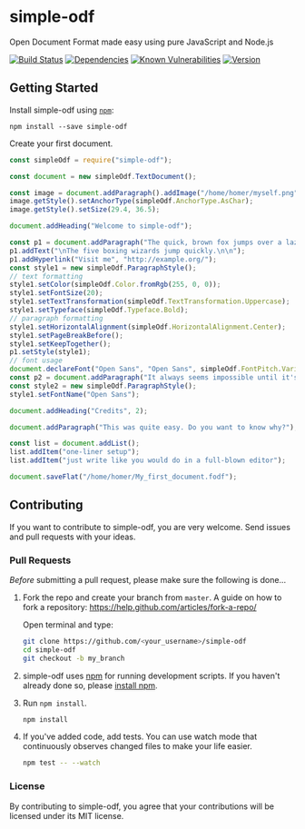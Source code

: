 # simple-odf 

Open Document Format made easy using pure JavaScript and Node.js

[![Build Status](https://travis-ci.com/connium/simple-odf.svg?branch=master)](https://travis-ci.com/connium/simple-odf)
[![Dependencies](https://david-dm.org/connium/simple-odf.svg)](https://david-dm.org/connium/simple-odf)
[![Known Vulnerabilities](https://snyk.io/test/github/connium/simple-odf/badge.svg)](https://snyk.io/test/github/connium/simple-odf)
[![Version](https://img.shields.io/npm/v/simple-odf.svg)](https://www.npmjs.com/package/simple-odf)

## Getting Started

Install simple-odf using [`npm`](https://www.npmjs.com/):

```
npm install --save simple-odf
```

Create your first document.

```javascript
const simpleOdf = require("simple-odf");

const document = new simpleOdf.TextDocument();

const image = document.addParagraph().addImage("/home/homer/myself.png");
image.getStyle().setAnchorType(simpleOdf.AnchorType.AsChar);
image.getStyle().setSize(29.4, 36.5);

document.addHeading("Welcome to simple-odf");

const p1 = document.addParagraph("The quick, brown fox jumps over a lazy dog.");
p1.addText("\nThe five boxing wizards jump quickly.\n\n");
p1.addHyperlink("Visit me", "http://example.org/");
const style1 = new simpleOdf.ParagraphStyle();
// text formatting
style1.setColor(simpleOdf.Color.fromRgb(255, 0, 0));
style1.setFontSize(20);
style1.setTextTransformation(simpleOdf.TextTransformation.Uppercase);
style1.setTypeface(simpleOdf.Typeface.Bold);
// paragraph formatting
style1.setHorizontalAlignment(simpleOdf.HorizontalAlignment.Center);
style1.setPageBreakBefore();
style1.setKeepTogether();
p1.setStyle(style1);
// font usage
document.declareFont("Open Sans", "Open Sans", simpleOdf.FontPitch.Variable);
const p2 = document.addParagraph("It always seems impossible until it's done.");
const style2 = new simpleOdf.ParagraphStyle();
style1.setFontName("Open Sans");

document.addHeading("Credits", 2);

document.addParagraph("This was quite easy. Do you want to know why?");

const list = document.addList();
list.addItem("one-liner setup");
list.addItem("just write like you would do in a full-blown editor");

document.saveFlat("/home/homer/My_first_document.fodf");
```

## Contributing

If you want to contribute to simple-odf, you are very welcome. Send issues and pull requests with your ideas.

### Pull Requests

*Before* submitting a pull request, please make sure the following is done...

1. Fork the repo and create your branch from `master`. A guide on how to fork a
   repository: https://help.github.com/articles/fork-a-repo/

   Open terminal and type:

   ```sh
   git clone https://github.com/<your_username>/simple-odf
   cd simple-odf
   git checkout -b my_branch
   ```

2. simple-odf uses [npm](https://www.npmjs.com) for
   running development scripts. If you haven't already done so, please
   [install npm](https://docs.npmjs.com/).

3. Run `npm install`.

   ```sh
   npm install
   ```

4. If you've added code, add tests. You can use watch mode that continuously observes changed files to make your life easier.

   ```sh
   npm test -- --watch
   ```

### License

By contributing to simple-odf, you agree that your contributions will be licensed under its MIT license.
